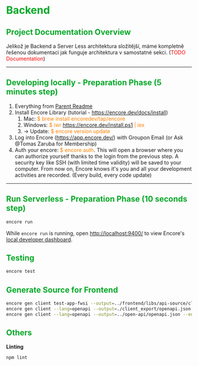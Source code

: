 # <font color="#00a828">Backend</font>

## <font color="#00a828">Project Documentation Overview</font>

Jelikož je Backend a Server Less architektura složitější, máme kompletně řešenou dokumentaci jak funguje architektura v samostatné sekci.
(<font color="#ff0000">TODO Documentation</font>)


---
## <font color="#00a828">Developing locally - Preparation Phase  (5 minutes step)</font>

1) Everything from [Parent Readme](../README.md)
3) Install Encore Library (tutorial - https://encore.dev/docs/install)
   1) Mac: <font color="#fd8000">$ brew install encoredev/tap/encore</font>
   1) Windows: <font color="#fd8000">$ iwr https://encore.dev/install.ps1 | iex</font>
   2) -> Update: <font color="#fd8000">$ encore version update</font>
4) Log into Encore (https://app.encore.dev/) with Groupon Email (or Ask @Tomas Zaruba for Membership)
5) Auth your encore: <font color="#fd8000">$ encore auth</font>. This will open a browser where you can authorize yourself thanks to the login from the previous step. A security key like SSH (with limited time validity) will be saved to your computer. From now on, Encore knows it's you and all your development activities are recorded. (Every build, every code update)


---

## <font color="#00a828">Run Serverless - Preparation Phase  (10 seconds step)</font>

```bash
encore run
```

While `encore run` is running, open <http://localhost:9400/> to view Encore's [local developer dashboard](https://encore.dev/docs/observability/dev-dash).



## <font color="#00a828">Testing</font>

```bash
encore test
```

## <font color="#00a828">Generate Source for Frontend</font>

```bash
encore gen client test-app-fwsi --output=../frontend/libs/api-source/client.ts --env=local
encore gen client --lang=openapi --output=./client_export/openapi.json --env=local
encore gen client --lang=openapi --output=../open-api/openapi.json --env=local
```

## <font color="#00a828">Others</font>

**Linting**
```bash
npm lint
```

